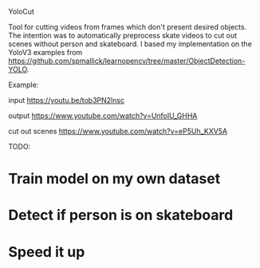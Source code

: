 YoloCut

Tool for cutting videos from frames which don't present desired objects.
The intention was to automatically preprocess skate videos to cut out scenes without person and skateboard.
I based my implementation on the YoloV3 examples from https://github.com/spmallick/learnopencv/tree/master/ObjectDetection-YOLO.

Example:

input
https://youtu.be/tob3PN2lnsc

output
https://www.youtube.com/watch?v=UnfoIU_GHHA

cut out scenes
https://www.youtube.com/watch?v=eP5Uh_KXV5A


TODO:
# Train model on my own dataset
# Detect if person is on skateboard
# Speed it up
